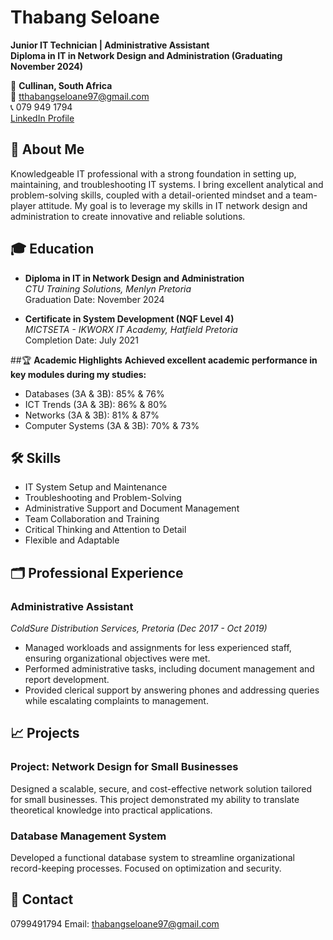 
# Thabang Seloane

**Junior IT Technician | Administrative Assistant**  
**Diploma in IT in Network Design and Administration (Graduating November 2024)**  

📍 **Cullinan, South Africa**  
📧 tthabangseloane97@gmail.com  
📞 079 949 1794  
[LinkedIn Profile](https://linkedin.com/in/thabang-seloane)



## 💼 **About Me**

Knowledgeable IT professional with a strong foundation in setting up, maintaining, and troubleshooting IT systems. I bring excellent analytical and problem-solving skills, coupled with a detail-oriented mindset and a team-player attitude. My goal is to leverage my skills in IT network design and administration to create innovative and reliable solutions.


## 🎓 **Education**

- **Diploma in IT in Network Design and Administration**  
  *CTU Training Solutions, Menlyn Pretoria*  
  Graduation Date: November 2024  

- **Certificate in System Development (NQF Level 4)**  
  *MICTSETA - IKWORX IT Academy, Hatfield Pretoria*  
  Completion Date: July 2021  


 ##🏆 **Academic Highlights**
**Achieved excellent academic performance in key modules during my studies:**

- Databases (3A & 3B): 85% & 76%
- ICT Trends (3A & 3B): 86% & 80%
- Networks (3A & 3B): 81% & 87%
- Computer Systems (3A & 3B): 70% & 73%
  
## 🛠️ **Skills**

- IT System Setup and Maintenance  
- Troubleshooting and Problem-Solving  
- Administrative Support and Document Management  
- Team Collaboration and Training  
- Critical Thinking and Attention to Detail  
- Flexible and Adaptable  



## 🗂️ **Professional Experience**

### **Administrative Assistant**  
*ColdSure Distribution Services, Pretoria (Dec 2017 - Oct 2019)*  
- Managed workloads and assignments for less experienced staff, ensuring organizational objectives were met.  
- Performed administrative tasks, including document management and report development.  
- Provided clerical support by answering phones and addressing queries while escalating complaints to management.  


## 📈 **Projects**

### **Project: Network Design for Small Businesses**  
Designed a scalable, secure, and cost-effective network solution tailored for small businesses. This project demonstrated my ability to translate theoretical knowledge into practical applications.

### **Database Management System**  
Developed a functional database system to streamline organizational record-keeping processes. Focused on optimization and security.


## 📌 **Contact**

0799491794
Email: thabangseloane97@gmail.com  
